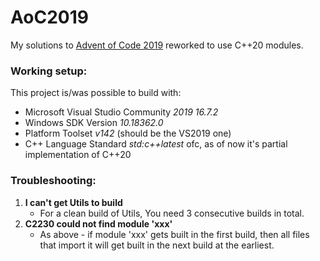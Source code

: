 # AoC2019
My solutions to [Advent of Code 2019](https://adventofcode.com/2019) reworked to use C++20 modules.

### Working setup:
This project is/was possible to build with:
- Microsoft Visual Studio Community *2019 16.7.2*
- Windows SDK Version *10.18362.0*
- Platform Toolset *v142* (should be the VS2019 one)
- C++ Language Standard *std:c\+\+latest* ofc, as of now it's partial implementation of C++20


### Troubleshooting:
1. **I can't get Utils to build**
   - For a clean build of Utils, You need 3 consecutive builds in total.
2. **C2230 could not find module 'xxx'**
   - As above - if module 'xxx' gets built in the first build, then all files that import it will get built in the next build at the earliest.
